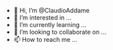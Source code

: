 - 👋 Hi, I’m @ClaudioAddame
- 👀 I’m interested in ...
- 🌱 I’m currently learning ...
- 💞️ I’m looking to collaborate on ...
- 📫 How to reach me ...

<!---
ClaudioAddame/ClaudioAddame is a ✨ special ✨ repository because its `README.md` (this file) appears on your GitHub profile.
You can click the Preview link to take a look at your changes.
--->
<!---
ClaudioAddame/ClaudioAddame is a ✨ special ✨ repository because its `README.md` (this file) appears on your GitHub profile.
You can click the Preview link to take a look at your changes.
--->

<!---
ClaudioAddame/ClaudioAddame is a ✨ special ✨ repository because its `README.md` (this file) appears on your GitHub profile.
You can click the Preview link to take a look at your changes.
--->
